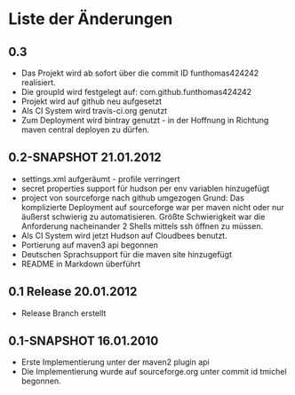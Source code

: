 # Liste der Änderungen             
            
## 0.3

* Das Projekt wird ab sofort über die commit ID funthomas424242 realisiert.
* Die groupId wird festgelegt auf: com.github.funthomas424242
* Projekt wird auf github neu aufgesetzt
* Als CI System wird travis-ci.org genutzt
* Zum Deployment wird bintray genutzt - in der Hoffnung in Richtung
  maven central deployen zu dürfen. 


## 0.2-SNAPSHOT 21.01.2012

* settings.xml aufgeräumt - profile verringert
* secret properties support für hudson per env variablen hinzugefügt
* project von sourceforge nach github umgezogen
  Grund: Das komplizierte Deployment auf sourceforge war per maven nicht oder
  nur äußerst schwierig zu automatisieren. Größte Schwierigkeit war die 
  Anforderung nacheinander 2 Shells mittels ssh öffnen zu müssen.
* Als CI System wird jetzt Hudson auf Cloudbees benutzt.
* Portierung auf maven3 api begonnen
* Deutschen Sprachsupport für die maven site hinzugefügt
* README in Markdown überführt

## 0.1 Release 20.01.2012

* Release Branch erstellt


## 0.1-SNAPSHOT 16.01.2010

* Erste Implementierung unter der maven2 plugin api
* Die Implementierung wurde auf sourceforge.org unter commit id tmichel begonnen.










